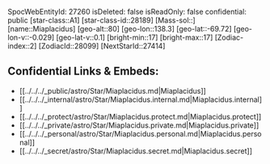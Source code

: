 ﻿---
location: [-69.72,138.3,80]
type: Station
tags:
- astro/Star

---
SpocWebEntityId: 27260
isDeleted: false
isReadOnly: false
confidential: public
[star-class::A1]
[star-class-id::28189]
[Mass-sol::]
[name::Miaplacidus]
[geo-alt::80]
[geo-lon::138.3]
[geo-lat::-69.72]
[geo-lon-v::-0.029]
[geo-lat-v::0.1]
[bright-min::17]
[bright-max::17]
[Zodiac-index::2]
[ZodiacId::28099]
[NextStarId::27414]



## Confidential Links & Embeds: 
- [[../../../_public/astro/Star/Miaplacidus.md|Miaplacidus]] 
- [[../../../_internal/astro/Star/Miaplacidus.internal.md|Miaplacidus.internal]] 
- [[../../../_protect/astro/Star/Miaplacidus.protect.md|Miaplacidus.protect]] 
- [[../../../_private/astro/Star/Miaplacidus.private.md|Miaplacidus.private]] 
- [[../../../_personal/astro/Star/Miaplacidus.personal.md|Miaplacidus.personal]] 
- [[../../../_secret/astro/Star/Miaplacidus.secret.md|Miaplacidus.secret]] 
